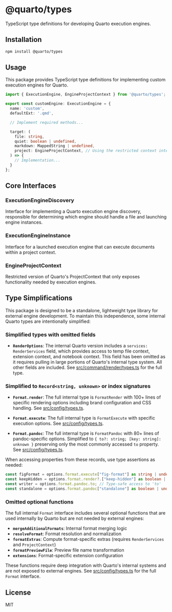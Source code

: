 # @quarto/types

TypeScript type definitions for developing Quarto execution engines.

## Installation

```bash
npm install @quarto/types
```

## Usage

This package provides TypeScript type definitions for implementing custom execution engines for Quarto.

```typescript
import { ExecutionEngine, EngineProjectContext } from '@quarto/types';

export const customEngine: ExecutionEngine = {
  name: 'custom',
  defaultExt: '.qmd',

  // Implement required methods...

  target: (
    file: string,
    quiet: boolean | undefined,
    markdown: MappedString | undefined,
    project: EngineProjectContext, // Using the restricted context interface
  ) => {
    // Implementation...
  }
};
```

## Core Interfaces

### ExecutionEngineDiscovery

Interface for implementing a Quarto execution engine discovery, responsible for determining which engine should handle a file and launching engine instances.

### ExecutionEngineInstance

Interface for a launched execution engine that can execute documents within a project context.

### EngineProjectContext

Restricted version of Quarto's ProjectContext that only exposes functionality needed by execution engines.

## Type Simplifications

This package is designed to be a standalone, lightweight type library for external engine development. To maintain this independence, some internal Quarto types are intentionally simplified:

### Simplified types with omitted fields

- **`RenderOptions`**: The internal Quarto version includes a `services: RenderServices` field, which provides access to temp file context, extension context, and notebook context. This field has been omitted as it requires pulling in large portions of Quarto's internal type system. All other fields are included. See [src/command/render/types.ts](https://github.com/quarto-dev/quarto-cli/blob/main/src/command/render/types.ts#L29-L42) for the full type.

### Simplified to `Record<string, unknown>` or index signatures

- **`Format.render`**: The full internal type is `FormatRender` with 100+ lines of specific rendering options including brand configuration and CSS handling. See [src/config/types.ts](https://github.com/quarto-dev/quarto-cli/blob/main/src/config/types.ts#L463-L525).

- **`Format.execute`**: The full internal type is `FormatExecute` with specific execution options. See [src/config/types.ts](https://github.com/quarto-dev/quarto-cli/blob/main/src/config/types.ts#L527-L561).

- **`Format.pandoc`**: The full internal type is `FormatPandoc` with 80+ lines of pandoc-specific options. Simplified to `{ to?: string; [key: string]: unknown }` preserving only the most commonly accessed `to` property. See [src/config/types.ts](https://github.com/quarto-dev/quarto-cli/blob/main/src/config/types.ts#L563-L646).

When accessing properties from these records, use type assertions as needed:

```typescript
const figFormat = options.format.execute["fig-format"] as string | undefined;
const keepHidden = options.format.render?.["keep-hidden"] as boolean | undefined;
const writer = options.format.pandoc.to; // Type-safe access to 'to'
const standalone = options.format.pandoc["standalone"] as boolean | undefined;
```

### Omitted optional functions

The full internal `Format` interface includes several optional functions that are used internally by Quarto but are not needed by external engines:

- **`mergeAdditionalFormats`**: Internal format merging logic
- **`resolveFormat`**: Format resolution and normalization
- **`formatExtras`**: Compute format-specific extras (requires `RenderServices` and `ProjectContext`)
- **`formatPreviewFile`**: Preview file name transformation
- **`extensions`**: Format-specific extension configuration

These functions require deep integration with Quarto's internal systems and are not exposed to external engines. See [src/config/types.ts](https://github.com/quarto-dev/quarto-cli/blob/main/src/config/types.ts#L420-L456) for the full `Format` interface.

## License

MIT